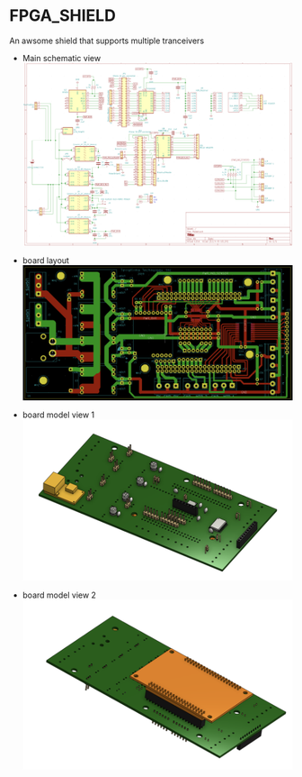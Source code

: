 # FPGA_SHIELD
An awsome shield that supports multiple tranceivers

* Main schematic view
![Main Schematic View](https://github.com/mhouse1/FPGA_SHIELD/blob/master/Documentation/main_schematic_view.png)

* board layout
![Main Schematic View](https://github.com/mhouse1/FPGA_SHIELD/blob/master/Documentation/board_layout.png)

* board model view 1
![Main Schematic View](https://github.com/mhouse1/FPGA_SHIELD/blob/master/Documentation/board_model.png)

* board model view 2
![Main Schematic View](https://github.com/mhouse1/FPGA_SHIELD/blob/master/Documentation/board_model2.png)
